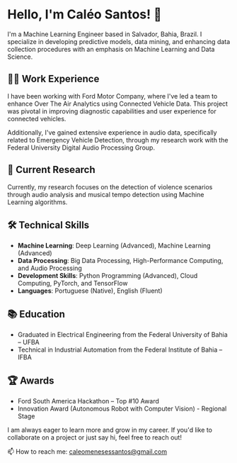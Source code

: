 # Hello, I'm Caléo Santos! 👋 

I'm a Machine Learning Engineer based in Salvador, Bahia, Brazil. I specialize in developing predictive models, data mining, and enhancing data collection procedures with an emphasis on Machine Learning and Data Science.

## 🧑‍💻 Work Experience

I have been working with Ford Motor Company, where I've led a team to enhance Over The Air Analytics using Connected Vehicle Data. This project was pivotal in improving diagnostic capabilities and user experience for connected vehicles.

Additionally, I've gained extensive experience in audio data, specifically related to Emergency Vehicle Detection, through my research work with the Federal University Digital Audio Processing Group. 

## 🔭 Current Research 

Currently, my research focuses on the detection of violence scenarios through audio analysis and musical tempo detection using Machine Learning algorithms. 

## 🛠️ Technical Skills

* **Machine Learning**: Deep Learning (Advanced), Machine Learning (Advanced)
* **Data Processing**: Big Data Processing, High-Performance Computing, and Audio Processing
* **Development Skills**: Python Programming (Advanced), Cloud Computing, PyTorch, and TensorFlow
* **Languages**: Portuguese (Native), English (Fluent)

## 📚 Education

* Graduated in Electrical Engineering from the Federal University of Bahia – UFBA
* Technical in Industrial Automation from the Federal Institute of Bahia – IFBA

## 🏆 Awards

* Ford South America Hackathon – Top #10 Award
* Innovation Award (Autonomous Robot with Computer Vision) - Regional Stage

I am always eager to learn more and grow in my career. If you'd like to collaborate on a project or just say hi, feel free to reach out!

📫 How to reach me: [caleomenesessantos@gmail.com](mailto:caleomenesessantos@gmail.com)

